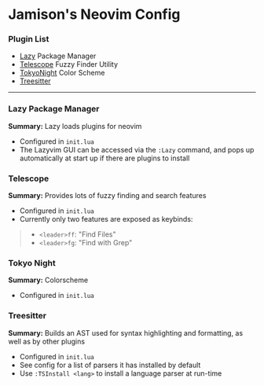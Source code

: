 # Jamison's Neovim Config

### Plugin List
- [Lazy](https://github.com/folke/lazy.nvim) Package Manager
- [Telescope](https://github.com/nvim-telescope/telescope.nvim) Fuzzy Finder Utility
- [TokyoNight](https://github.com/folke/tokyonight.nvim) Color Scheme
- [Treesitter](https://github.com/nvim-treesitter/nvim-treesitter)

---

### Lazy Package Manager
**Summary:** Lazy loads plugins for neovim

- Configured in `init.lua`
- The Lazyvim GUI can be accessed via the `:Lazy` command, and pops up automatically at start up if
there are plugins to install

### Telescope
**Summary:** Provides lots of fuzzy finding and search features

- Configured in `init.lua`
- Currently only two features are exposed as keybinds:
> - `<leader>ff`: "Find Files"
> - `<leader>fg`: "Find with Grep"

### Tokyo Night
**Summary:** Colorscheme

- Configured in `init.lua`

### Treesitter
**Summary:** Builds an AST used for syntax highlighting and formatting, as well as by other plugins

- Configured in `init.lua`
- See config for a list of parsers it has installed by default
- Use `:TSInstall <lang>` to install a language parser at run-time 
